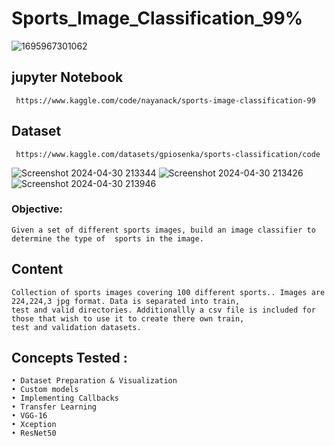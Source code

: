 # Sports_Image_Classification_99%
![1695967301062](https://github.com/nayana142/Sports_Image_Classification/assets/120770261/85146345-5bcc-4b26-8732-a8d45f25ab20)

## jupyter Notebook
     https://www.kaggle.com/code/nayanack/sports-image-classification-99

## Dataset
     https://www.kaggle.com/datasets/gpiosenka/sports-classification/code
![Screenshot 2024-04-30 213344](https://github.com/nayana142/Sports_Image_Classification/assets/120770261/4f7613d7-faf2-45e5-95b9-5e8fff4fe06e)
![Screenshot 2024-04-30 213426](https://github.com/nayana142/Sports_Image_Classification/assets/120770261/c0da3fc5-3499-47a9-8a55-25451052d115)
![Screenshot 2024-04-30 213946](https://github.com/nayana142/Sports_Image_Classification/assets/120770261/a70f83f5-cc12-43fd-bec2-42225f8f1d92)

### Objective:
    Given a set of different sports images, build an image classifier to determine the type of  sports in the image.
     
## Content
    Collection of sports images covering 100 different sports.. Images are 224,224,3 jpg format. Data is separated into train, 
    test and valid directories. Additionallly a csv file is included for those that wish to use it to create there own train, 
    test and validation datasets.
## Concepts Tested :
    • Dataset Preparation & Visualization
    • Custom models
    • Implementing Callbacks
    • Transfer Learning
    • VGG-16
    • Xception
    • ResNet50
